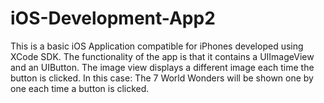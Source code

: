 # iOS-Development-App2
This is a basic iOS Application compatible for iPhones developed using XCode SDK.
The functionality of the app is that it contains a UIImageView and an UIButton. 
The image view displays a different image each time the button is clicked.
In this case: The 7 World Wonders will be shown one by one each time a button is clicked.
